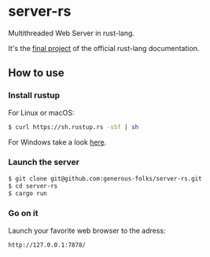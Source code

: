 # server-rs

Multithreaded Web Server in rust-lang.

It's the [final project](https://doc.rust-lang.org/book/ch20-00-final-project-a-web-server.html) of the official rust-lang documentation.

## How to use

### Install rustup

For Linux or macOS: 
```bash
$ curl https://sh.rustup.rs -sSf | sh
```

For Windows take a look [here](https://www.rust-lang.org/tools/install).

### Launch the server

```bash
$ git clone git@github.com:generous-folks/server-rs.git
$ cd server-rs
$ cargo run
```

### Go on it

Launch your favorite web browser to the adress:
```
http://127.0.0.1:7878/
```